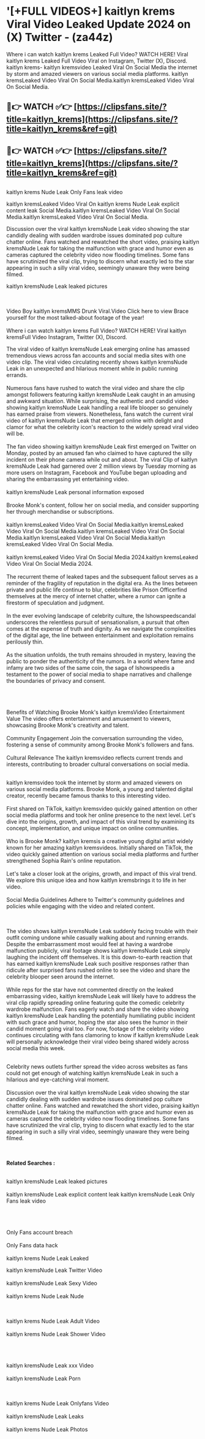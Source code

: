 #  '[+FULL VIDEOS+] kaitlyn krems Viral Video Leaked Update 2024 on (X) Twitter - (za44z)

Where i can watch kaitlyn krems Leaked Full Video? WATCH HERE! Viral kaitlyn krems Leaked Full Video Viral on Instagram, Twitter (X), Discord.
kaitlyn krems- kaitlyn kremsvideo Leaked Viral On Social Media the internet by storm and amazed viewers on various social media platforms.
kaitlyn kremsLeaked Video Viral On Social Media.kaitlyn kremsLeaked Video Viral On Social Media.




## 🔴👉 WATCH ✅👉 [https://clipsfans.site/?title=kaitlyn_krems](https://clipsfans.site/?title=kaitlyn_krems&ref=git)


## 🔴👉 WATCH ✅👉 [https://clipsfans.site/?title=kaitlyn_krems](https://clipsfans.site/?title=kaitlyn_krems&ref=git)
##


kaitlyn krems Nude Leak Only Fans leak video 


kaitlyn kremsLeaked Video Viral On  kaitlyn krems Nude Leak explicit content leak Social Media.kaitlyn kremsLeaked Video Viral On Social Media.kaitlyn kremsLeaked Video Viral On Social Media.



Discussion over the viral kaitlyn kremsNude Leak video showing the star candidly dealing with sudden wardrobe issues dominated pop culture chatter online. Fans watched and rewatched the short video, praising kaitlyn kremsNude Leak for taking the malfunction with grace and humor even as cameras captured the celebrity video now flooding timelines. Some fans have scrutinized the viral clip, trying to discern what exactly led to the star appearing in such a silly viral video, seemingly unaware they were being filmed.


kaitlyn kremsNude Leak leaked pictures


  <br>

  <br>
Video Boy kaitlyn kremsMMS Drunk Viral.Video Click here to view Brace yourself for the most talked-about footage of the year!
<br><br>
Where i can watch kaitlyn krems Full Video? WATCH HERE! Viral kaitlyn kremsFull Video Instagram, Twitter (X), Discord.

The viral video of kaitlyn kremsNude Leak emerging online has amassed tremendous views across fan accounts and social media sites with one video clip. The viral video circulating recently shows kaitlyn kremsNude Leak in an unexpected and hilarious moment while in public running errands.
<br><br>
Numerous fans have rushed to watch the viral video and share the clip amongst followers featuring kaitlyn kremsNude Leak caught in an amusing and awkward situation. While surprising, the authentic and candid video showing kaitlyn kremsNude Leak handling a real life blooper so genuinely has earned praise from viewers. Nonetheless, fans watch the current viral video of kaitlyn kremsNude Leak that emerged online with delight and clamor for what the celebrity icon's reaction to the widely spread viral video will be.
<br><br>
The fan video showing kaitlyn kremsNude Leak first emerged on Twitter on Monday, posted by an amused fan who claimed to have captured the silly incident on their phone camera while out and about. The viral Clip of kaitlyn kremsNude Leak had garnered over 2 million views by Tuesday morning as more users on Instagram, Facebook and YouTube began uploading and sharing the embarrassing yet entertaining video.
<br><br>
kaitlyn kremsNude Leak personal information exposed
<br><br>
Brooke Monk's content, follow her on social media, and consider supporting her through merchandise or subscriptions.
<br><br>
kaitlyn kremsLeaked Video Viral On Social Media.kaitlyn kremsLeaked Video Viral On Social Media.kaitlyn kremsLeaked Video Viral On Social Media.kaitlyn kremsLeaked Video Viral On Social Media.kaitlyn kremsLeaked Video Viral On Social Media.
<br><br>
kaitlyn kremsLeaked Video Viral On Social Media 2024.kaitlyn kremsLeaked Video Viral On Social Media 2024.
<br><br>
The recurrent theme of leaked tapes and the subsequent fallout serves as a reminder of the fragility of reputation in the digital era. As the lines between private and public life continue to blur, celebrities like Prison Officerfind themselves at the mercy of internet chatter, where a rumor can ignite a firestorm of speculation and judgment.
<br><br>
In the ever evolving landscape of celebrity culture, the Ishowspeedscandal underscores the relentless pursuit of sensationalism, a pursuit that often comes at the expense of truth and dignity. As we navigate the complexities of the digital age, the line between entertainment and exploitation remains perilously thin.
<br><br>
As the situation unfolds, the truth remains shrouded in mystery, leaving the public to ponder the authenticity of the rumors. In a world where fame and infamy are two sides of the same coin, the saga of Ishowspeedis a testament to the power of social media to shape narratives and challenge the boundaries of privacy and consent.
<br><br>

<br><br>
Benefits of Watching Brooke Monk's kaitlyn kremsVideo Entertainment Value The video offers entertainment and amusement to viewers, showcasing Brooke Monk's creativity and talent.
<br><br>
Community Engagement Join the conversation surrounding the video, fostering a sense of community among Brooke Monk's followers and fans.
<br><br>
Cultural Relevance The kaitlyn kremsvideo reflects current trends and interests, contributing to broader cultural conversations on social media.
<br><br>


kaitlyn kremsvideo took the internet by storm and amazed viewers on various social media platforms. Brooke Monk, a young and talented digital creator, recently became famous thanks to this interesting video.
<br><br>
First shared on TikTok, kaitlyn kremsvideo quickly gained attention on other social media platforms and took her online presence to the next level. Let's dive into the origins, growth, and impact of this viral trend by examining its concept, implementation, and unique impact on online communities.
<br><br>
Who is Brooke Monk? kaitlyn kremsis a creative young digital artist widely known for her amazing kaitlyn kremsvideos. Initially shared on TikTok, the video quickly gained attention on various social media platforms and further strengthened Sophia Rain's online reputation.
<br><br>
Let's take a closer look at the origins, growth, and impact of this viral trend. We explore this unique idea and how kaitlyn kremsbrings it to life in her video.
<br><br>
Social Media Guidelines Adhere to Twitter's community guidelines and policies while engaging with the video and related content.


<br><br>
The video shows kaitlyn kremsNude Leak suddenly facing trouble with their outfit coming undone while casually walking about and running errands. Despite the embarrassment most would feel at having a wardrobe malfunction publicly, viral footage shows kaitlyn kremsNude Leak simply laughing the incident off themselves. It is this down-to-earth reaction that has earned kaitlyn kremsNude Leak such positive responses rather than ridicule after surprised fans rushed online to see the video and share the celebrity blooper seen around the internet.
<br><br>
While reps for the star have not commented directly on the leaked embarrassing video, kaitlyn kremsNude Leak will likely have to address the viral clip rapidly spreading online featuring quite the comedic celebrity wardrobe malfunction. Fans eagerly watch and share the video showing kaitlyn kremsNude Leak handling the potentially humiliating public incident with such grace and humor, hoping the star also sees the humor in their candid moment going viral too. For now, footage of the celebrity video continues circulating with fans clamoring to know if kaitlyn kremsNude Leak will personally acknowledge their viral video being shared widely across social media this week.
<br><br>

Celebrity news outlets further spread the video across websites as fans could not get enough of watching kaitlyn kremsNude Leak in such a hilarious and eye-catching viral moment.
<br><br>
Discussion over the viral kaitlyn kremsNude Leak video showing the star candidly dealing with sudden wardrobe issues dominated pop culture chatter online. Fans watched and rewatched the short video, praising kaitlyn kremsNude Leak for taking the malfunction with grace and humor even as cameras captured the celebrity video now flooding timelines. Some fans have scrutinized the viral clip, trying to discern what exactly led to the star appearing in such a silly viral video, seemingly unaware they were being filmed.


<br><br>
<strong>Related Searches :</strong>
<br><br>

kaitlyn kremsNude Leak leaked pictures
<br><br>
kaitlyn kremsNude Leak explicit content leak
kaitlyn kremsNude Leak Only Fans leak video
<br><br>

<br><br>
Only Fans account breach
<br><br>
Only Fans data hack
<br><br>
kaitlyn krems Nude Leak Leaked

kaitlyn kremsNude Leak Twitter Video
<br><br>
kaitlyn kremsNude Leak Sexy Video
<br><br>
kaitlyn krems Nude Leak Nude

<br><br>
kaitlyn krems Nude Leak Adult Video
<br><br>
kaitlyn krems Nude Leak Shower Video
<br><br>

<br><br>
kaitlyn kremsNude Leak xxx Video
<br><br>
kaitlyn kremsNude Leak Porn

<br><br>
kaitlyn krems Nude Leak Onlyfans Video
<br><br>
kaitlyn kremsNude Leak Leaks
<br><br>
kaitlyn krems Nude Leak Photos